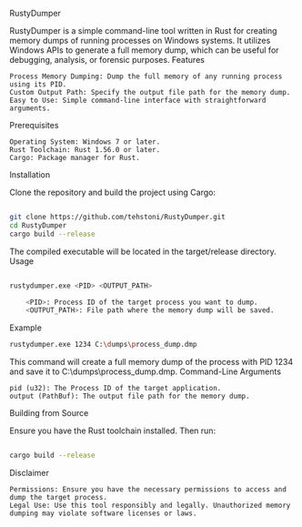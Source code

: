 RustyDumper

RustyDumper is a simple command-line tool written in Rust for creating memory dumps of running processes on Windows systems. It utilizes Windows APIs to generate a full memory dump, which can be useful for debugging, analysis, or forensic purposes.
Features

    Process Memory Dumping: Dump the full memory of any running process using its PID.
    Custom Output Path: Specify the output file path for the memory dump.
    Easy to Use: Simple command-line interface with straightforward arguments.

Prerequisites

    Operating System: Windows 7 or later.
    Rust Toolchain: Rust 1.56.0 or later.
    Cargo: Package manager for Rust.

Installation

Clone the repository and build the project using Cargo:

```bash

git clone https://github.com/tehstoni/RustyDumper.git
cd RustyDumper
cargo build --release
```

The compiled executable will be located in the target/release directory.
Usage

```bash

rustydumper.exe <PID> <OUTPUT_PATH>

    <PID>: Process ID of the target process you want to dump.
    <OUTPUT_PATH>: File path where the memory dump will be saved.
```
Example

```bash
rustydumper.exe 1234 C:\dumps\process_dump.dmp
```
This command will create a full memory dump of the process with PID 1234 and save it to C:\dumps\process_dump.dmp.
Command-Line Arguments

    pid (u32): The Process ID of the target application.
    output (PathBuf): The output file path for the memory dump.

Building from Source

Ensure you have the Rust toolchain installed. Then run:

```bash

cargo build --release
```

Disclaimer

    Permissions: Ensure you have the necessary permissions to access and dump the target process.
    Legal Use: Use this tool responsibly and legally. Unauthorized memory dumping may violate software licenses or laws.
